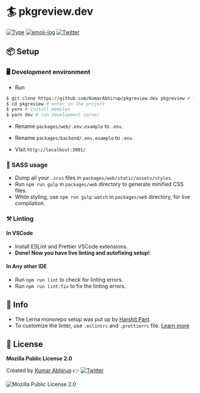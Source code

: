 # 🏄 pkgreview.dev

[![Type](https://img.shields.io/badge/type-monorepo-yellow.svg?style=flat-square)](https://github.com/KumarAbhirup/pkgreview.dev)
[![emoji-log](https://cdn.jsdelivr.net/gh/ahmadawais/stuff@ca978741836412b5e33ce8561f5f95c933177067/emoji-log/flat.svg)](https://github.com/KumarAbhirup/Emoji-Log/)
[![Twitter](https://img.shields.io/twitter/follow/kumar_abhirup.svg?style=social&label=@kumar_abhirup)](https://twitter.com/kumar_abhirup/)

## 📦 Setup

### 🖥️ Development environment

- Run

```bash
$ git clone https://github.com/KumarAbhirup/pkgreview.dev pkgreview # to clone project
$ cd pkgreview # enter in the project
$ yarn # install modules
$ yarn dev # run development server
```

- Rename `packages/web/.env.example` to `.env`.

- Rename `packages/backend/.env.example` to `.env`.

- Visit `http://localhost:3001/`

### 🎷 SASS usage

- Dump all your `.scss` files in `packages/web/static/assets/styles`.
- Run `npm run gulp` in `packages/web` directory to generate minified CSS files.
- While styling, use `npm run gulp:watch` in `packages/web` directory, for live compilation.

### ⚒️ Linting

#### In VSCode

- Install ESLint and Prettier VSCode extensions.
- **Done! Now you have live linting and autofixing setup!**

#### In Any other IDE

- Run `npm run lint` to check for linting errors.
- Run `npm run lint:fix` to fix the linting errors.

## 🦄 Info

- The Lerna monorepo setup was put up by [Harshit Pant](https://twitter.com/pantharshit00).
- To customize the linter, use `.eslintrc` and `.prettierrc` file. [Learn more](https://eslint.org)

## 📝 License

**Mozilla Public License 2.0**

Created by [Kumar Abhirup](https://kumar.now.sh) 👉 [![Twitter](https://img.shields.io/twitter/follow/kumar_abhirup.svg?style=social&label=@kumar_abhirup)](https://twitter.com/kumar_abhirup/)

<img src="https://i.ibb.co/dDfCkYC/lisence.jpg" alt="Mozilla Public License 2.0" />
